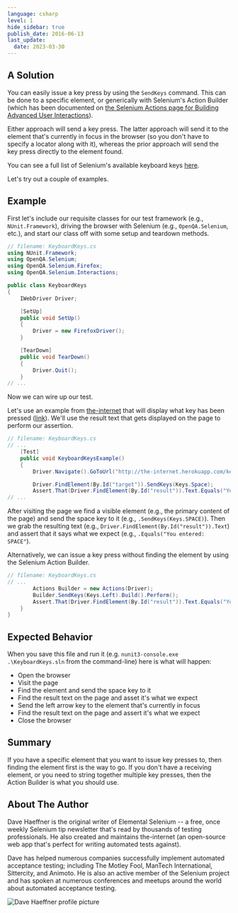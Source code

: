 ```yaml
---
language: csharp
level: 1
hide_sidebar: true
publish_date: 2016-06-13
last_update:
  date: 2023-03-30
---
```


## A Solution

You can easily issue a key press by using the `SendKeys` command. This can be done to a specific element, or generically with Selenium's Action Builder (which has been documented on [the Selenium Actions page for Building Advanced User Interactions](https://www.selenium.dev/selenium/docs/api/dotnet/html/T_OpenQA_Selenium_Interactions_Actions.htm)).

Either approach will send a key press. The latter approach will send it to the element that's currently in focus in the browser (so you don't have to specify a locator along with it), whereas the prior approach will send the key press directly to the element found.

You can see a full list of Selenium's available keyboard keys [here](http://seleniumhq.github.io/selenium/docs/api/dotnet/html/T_OpenQA_Selenium_Keys.htm).

Let's try out a couple of examples.

## Example

First let's include our requisite classes for our test framework (e.g., `NUnit.Framework`), driving the browser with Selenium (e.g., `OpenQA.Selenium`, etc.), and start our class off with some setup and teardown methods.

```csharp
// filename: KeyboardKeys.cs
using NUnit.Framework;
using OpenQA.Selenium;
using OpenQA.Selenium.Firefox;
using OpenQA.Selenium.Interactions;

public class KeyboardKeys
{
    IWebDriver Driver;

    [SetUp]
    public void SetUp()
    {
        Driver = new FirefoxDriver();
    }

    [TearDown]
    public void TearDown()
    {
        Driver.Quit();
    }
// ...
```

Now we can wire up our test.

Let's use an example from [the-internet](https://github.com/tourdedave/the-internet) that will display what key has been pressed ([link](http://the-internet.herokuapp.com/key_presses)). We'll use the result text that gets displayed on the page to perform our assertion.

```csharp
// filename: KeyboardKeys.cs
// ...
    [Test]
    public void KeyboardKeysExample()
    {
        Driver.Navigate().GoToUrl("http://the-internet.herokuapp.com/key_presses");

        Driver.FindElement(By.Id("target")).SendKeys(Keys.Space);
        Assert.That(Driver.FindElement(By.Id("result")).Text.Equals("You entered: SPACE"));
// ...
```

After visiting the page we find a visible element (e.g., the primary content of the page) and send the space key to it (e.g., `.SendKeys(Keys.SPACE)`). Then we grab the resulting text (e.g., `Driver.FindElement(By.Id("result")).Text`) and assert that it says what we expect (e.g., `.Equals("You entered: SPACE"`).

Alternatively, we can issue a key press without finding the element by using the Selenium Action Builder.

```csharp
// filename: KeyboardKeys.cs
// ...
        Actions Builder = new Actions(Driver);
        Builder.SendKeys(Keys.Left).Build().Perform();
        Assert.That(Driver.FindElement(By.Id("result")).Text.Equals("You entered: LEFT"));
    }
}
```

## Expected Behavior

When you save this file and run it (e.g. `nunit3-console.exe .\KeyboardKeys.sln` from the command-line) here is what will happen:

- Open the browser
- Visit the page
- Find the element and send the space key to it
- Find the result text on the page and asset it's what we expect
- Send the left arrow key to the element that's currently in focus
- Find the result text on the page and assert it's what we expect
- Close the browser

## Summary

If you have a specific element that you want to issue key presses to, then finding the element first is the way to go. If you don't have a receiving element, or you need to string together multiple key presses, then the Action Builder is what you should use.

## About The Author

Dave Haeffner is the original writer of Elemental Selenium -- a free, once weekly Selenium tip newsletter that's read by thousands of testing professionals. He also created and maintains the-internet (an open-source web app that's perfect for writing automated tests against).

Dave has helped numerous companies successfully implement automated acceptance testing; including The Motley Fool, ManTech International, Sittercity, and Animoto. He is also an active member of the Selenium project and has spoken at numerous conferences and meetups around the world about automated acceptance testing.

![Dave Haeffner profile picture](/img/authors/dave-haeffner.jpeg#author-img 'a title')
